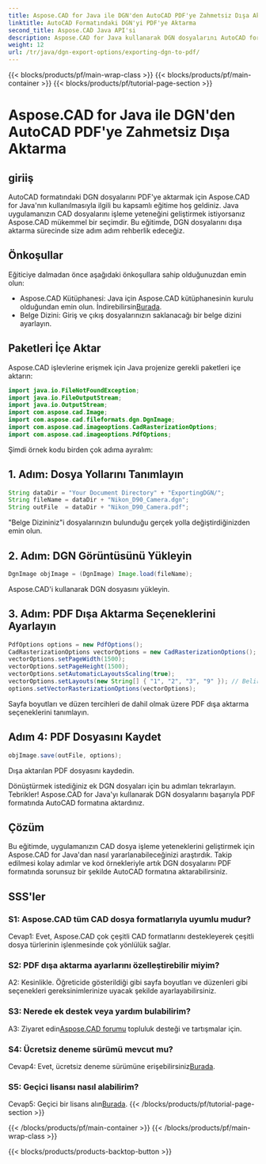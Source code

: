```yaml
---
title: Aspose.CAD for Java ile DGN'den AutoCAD PDF'ye Zahmetsiz Dışa Aktarma
linktitle: AutoCAD Formatındaki DGN'yi PDF'ye Aktarma
second_title: Aspose.CAD Java API'si
description: Aspose.CAD for Java kullanarak DGN dosyalarını AutoCAD formatına PDF olarak aktarmaya ilişkin adım adım kılavuzu keşfedin. Java uygulamanızın CAD işleme yeteneklerini zahmetsizce yükseltin.
weight: 12
url: /tr/java/dgn-export-options/exporting-dgn-to-pdf/
---
```


{{< blocks/products/pf/main-wrap-class >}}
{{< blocks/products/pf/main-container >}}
{{< blocks/products/pf/tutorial-page-section >}}

# Aspose.CAD for Java ile DGN'den AutoCAD PDF'ye Zahmetsiz Dışa Aktarma

## giriiş

AutoCAD formatındaki DGN dosyalarını PDF'ye aktarmak için Aspose.CAD for Java'nın kullanılmasıyla ilgili bu kapsamlı eğitime hoş geldiniz. Java uygulamanızın CAD dosyalarını işleme yeteneğini geliştirmek istiyorsanız Aspose.CAD mükemmel bir seçimdir. Bu eğitimde, DGN dosyalarını dışa aktarma sürecinde size adım adım rehberlik edeceğiz.


## Önkoşullar
Eğiticiye dalmadan önce aşağıdaki önkoşullara sahip olduğunuzdan emin olun:
-  Aspose.CAD Kütüphanesi: Java için Aspose.CAD kütüphanesinin kurulu olduğundan emin olun. İndirebilirsin[Burada](https://releases.aspose.com/cad/java/).
- Belge Dizini: Giriş ve çıkış dosyalarınızın saklanacağı bir belge dizini ayarlayın.

## Paketleri İçe Aktar

Aspose.CAD işlevlerine erişmek için Java projenize gerekli paketleri içe aktarın:

```java
import java.io.FileNotFoundException;
import java.io.FileOutputStream;
import java.io.OutputStream;
import com.aspose.cad.Image;
import com.aspose.cad.fileformats.dgn.DgnImage;
import com.aspose.cad.imageoptions.CadRasterizationOptions;
import com.aspose.cad.imageoptions.PdfOptions;
```

Şimdi örnek kodu birden çok adıma ayıralım:

## 1. Adım: Dosya Yollarını Tanımlayın

```java
String dataDir = "Your Document Directory" + "ExportingDGN/";
String fileName = dataDir + "Nikon_D90_Camera.dgn";
String outFile  = dataDir + "Nikon_D90_Camera.pdf";
```

"Belge Dizininiz"i dosyalarınızın bulunduğu gerçek yolla değiştirdiğinizden emin olun.

## 2. Adım: DGN Görüntüsünü Yükleyin

```java
DgnImage objImage = (DgnImage) Image.load(fileName);
```

Aspose.CAD'i kullanarak DGN dosyasını yükleyin.

## 3. Adım: PDF Dışa Aktarma Seçeneklerini Ayarlayın

```java
PdfOptions options = new PdfOptions();
CadRasterizationOptions vectorOptions = new CadRasterizationOptions();
vectorOptions.setPageWidth(1500);
vectorOptions.setPageHeight(1500);
vectorOptions.setAutomaticLayoutsScaling(true);
vectorOptions.setLayouts(new String[] { "1", "2", "3", "9" }); // Belirli görünümleri dışa aktar
options.setVectorRasterizationOptions(vectorOptions);
```

Sayfa boyutları ve düzen tercihleri de dahil olmak üzere PDF dışa aktarma seçeneklerini tanımlayın.

## Adım 4: PDF Dosyasını Kaydet

```java
objImage.save(outFile, options);
```

Dışa aktarılan PDF dosyasını kaydedin.

Dönüştürmek istediğiniz ek DGN dosyaları için bu adımları tekrarlayın. Tebrikler! Aspose.CAD for Java'yı kullanarak DGN dosyalarını başarıyla PDF formatında AutoCAD formatına aktardınız.

## Çözüm

Bu eğitimde, uygulamanızın CAD dosya işleme yeteneklerini geliştirmek için Aspose.CAD for Java'dan nasıl yararlanabileceğinizi araştırdık. Takip edilmesi kolay adımlar ve kod örnekleriyle artık DGN dosyalarını PDF formatında sorunsuz bir şekilde AutoCAD formatına aktarabilirsiniz.

## SSS'ler

### S1: Aspose.CAD tüm CAD dosya formatlarıyla uyumlu mudur?

Cevap1: Evet, Aspose.CAD çok çeşitli CAD formatlarını destekleyerek çeşitli dosya türlerinin işlenmesinde çok yönlülük sağlar.

### S2: PDF dışa aktarma ayarlarını özelleştirebilir miyim?

A2: Kesinlikle. Öğreticide gösterildiği gibi sayfa boyutları ve düzenleri gibi seçenekleri gereksinimlerinize uyacak şekilde ayarlayabilirsiniz.

### S3: Nerede ek destek veya yardım bulabilirim?

 A3: Ziyaret edin[Aspose.CAD forumu](https://forum.aspose.com/c/cad/19) topluluk desteği ve tartışmalar için.

### S4: Ücretsiz deneme sürümü mevcut mu?

 Cevap4: Evet, ücretsiz deneme sürümüne erişebilirsiniz[Burada](https://releases.aspose.com/).

### S5: Geçici lisansı nasıl alabilirim?

 Cevap5: Geçici bir lisans alın[Burada](https://purchase.aspose.com/temporary-license/).
{{< /blocks/products/pf/tutorial-page-section >}}

{{< /blocks/products/pf/main-container >}}
{{< /blocks/products/pf/main-wrap-class >}}

{{< blocks/products/products-backtop-button >}}
